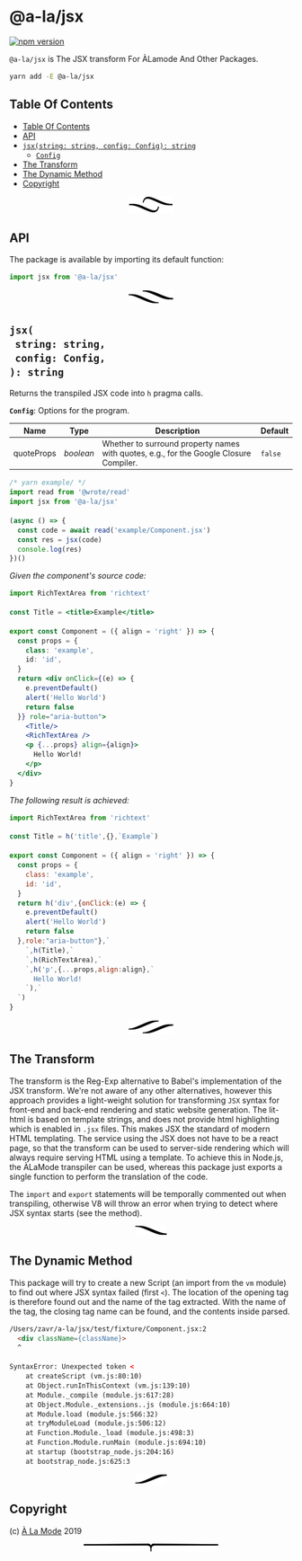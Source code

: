 # @a-la/jsx

[![npm version](https://badge.fury.io/js/%40a-la%2Fjsx.svg)](https://npmjs.org/package/@a-la/jsx)

`@a-la/jsx` is The JSX transform For ÀLamode And Other Packages.

```sh
yarn add -E @a-la/jsx
```

## Table Of Contents

- [Table Of Contents](#table-of-contents)
- [API](#api)
- [`jsx(string: string, config: Config): string`](#jsxstring-stringconfig-config-string)
  * [`Config`](#type-config)
- [The Transform](#the-transform)
- [The Dynamic Method](#the-dynamic-method)
- [Copyright](#copyright)

<p align="center"><a href="#table-of-contents"><img src=".documentary/section-breaks/0.svg?sanitize=true"></a></p>

## API

The package is available by importing its default function:

```js
import jsx from '@a-la/jsx'
```

<p align="center"><a href="#table-of-contents"><img src=".documentary/section-breaks/1.svg?sanitize=true"></a></p>

## `jsx(`<br/>&nbsp;&nbsp;`string: string,`<br/>&nbsp;&nbsp;`config: Config,`<br/>`): string`

Returns the transpiled JSX code into `h` pragma calls.

__<a name="type-config">`Config`</a>__: Options for the program.

|    Name    |   Type    |                                      Description                                       | Default |
| ---------- | --------- | -------------------------------------------------------------------------------------- | ------- |
| quoteProps | _boolean_ | Whether to surround property names with quotes, e.g., for the Google Closure Compiler. | `false` |

```js
/* yarn example/ */
import read from '@wrote/read'
import jsx from '@a-la/jsx'

(async () => {
  const code = await read('example/Component.jsx')
  const res = jsx(code)
  console.log(res)
})()
```

*Given the component's source code:*
```jsx
import RichTextArea from 'richtext'

const Title = <title>Example</title>

export const Component = ({ align = 'right' }) => {
  const props = {
    class: 'example',
    id: 'id',
  }
  return <div onClick={(e) => {
    e.preventDefault()
    alert('Hello World')
    return false
  }} role="aria-button">
    <Title/>
    <RichTextArea />
    <p {...props} align={align}>
      Hello World!
    </p>
  </div>
}
```

*The following result is achieved:*
```js
import RichTextArea from 'richtext'

const Title = h('title',{},`Example`)

export const Component = ({ align = 'right' }) => {
  const props = {
    class: 'example',
    id: 'id',
  }
  return h('div',{onClick:(e) => {
    e.preventDefault()
    alert('Hello World')
    return false
  },role:"aria-button"},`
    `,h(Title),`
    `,h(RichTextArea),`
    `,h('p',{...props,align:align},`
      Hello World!
    `),`
  `)
}
```

<p align="center"><a href="#table-of-contents"><img src=".documentary/section-breaks/2.svg?sanitize=true"></a></p>

## The Transform

The transform is the Reg-Exp alternative to Babel's implementation of the JSX transform. We're not aware of any other alternatives, however this approach provides a light-weight solution for transforming `JSX` syntax for front-end and back-end rendering and static website generation. The lit-html is based on template strings, and does not provide html highlighting which is enabled in `.jsx` files. This makes JSX the standard of modern HTML templating. The service using the JSX does not have to be a react page, so that the transform can be used to server-side rendering which will always require serving HTML using a template. To achieve this in Node.js, the ÀLaMode transpiler can be used, whereas this package just exports a single function to perform the translation of the code.

The `import` and `export` statements will be temporally commented out when transpiling, otherwise V8 will throw an error when trying to detect where JSX syntax starts (see the method).

<p align="center"><a href="#table-of-contents"><img src=".documentary/section-breaks/3.svg?sanitize=true"></a></p>


## The Dynamic Method

This package will try to create a new Script (an import from the `vm` module) to find out where JSX syntax failed (first `<`). The location of the opening tag is therefore found out and the name of the tag extracted. With the name of the tag, the closing tag name can be found, and the contents inside parsed.

```html
/Users/zavr/a-la/jsx/test/fixture/Component.jsx:2
  <div className={className}>
  ^

SyntaxError: Unexpected token <
    at createScript (vm.js:80:10)
    at Object.runInThisContext (vm.js:139:10)
    at Module._compile (module.js:617:28)
    at Object.Module._extensions..js (module.js:664:10)
    at Module.load (module.js:566:32)
    at tryModuleLoad (module.js:506:12)
    at Function.Module._load (module.js:498:3)
    at Function.Module.runMain (module.js:694:10)
    at startup (bootstrap_node.js:204:16)
    at bootstrap_node.js:625:3
```

<p align="center"><a href="#table-of-contents"><img src=".documentary/section-breaks/4.svg?sanitize=true"></a></p>

## Copyright

(c) [À La Mode][1] 2019

[1]: https://alamode.cc

<p align="center"><a href="#table-of-contents"><img src=".documentary/section-breaks/-1.svg?sanitize=true"></a></p>
